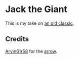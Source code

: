 ﻿# Jack the Giant

This is my take on [an old classic](https://www.udemy.com/make-mobile-games-like-a-pro-using-unity-game-engine/).

## Credits

[Arvin61r58](https://openclipart.org/user-detail/Arvin61r58) for the [arrow](https://openclipart.org/detail/258253/arrow-nicholasjudy456).